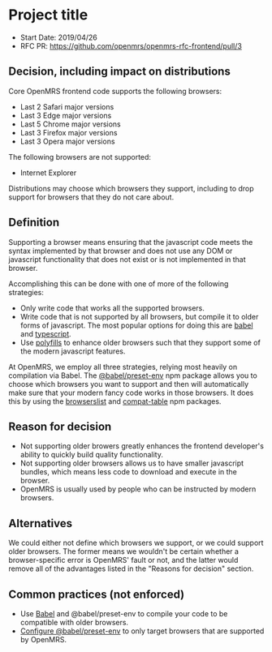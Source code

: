 # Project title
- Start Date: 2019/04/26
- RFC PR: https://github.com/openmrs/openmrs-rfc-frontend/pull/3

## Decision, including impact on distributions
Core OpenMRS frontend code supports the following browsers:
- Last 2 Safari major versions
- Last 3 Edge major versions
- Last 5 Chrome major versions
- Last 3 Firefox major versions
- Last 3 Opera major versions

The following browsers are not supported:
- Internet Explorer

Distributions may choose which browsers they support, including to drop support for browsers that they do not care about.

## Definition
Supporting a browser means ensuring that the javascript code meets the syntax implemented by that browser and does not use any
DOM or javascript functionality that does not exist or is not implemented in that browser.

Accomplishing this can be done with one of more of the following strategies:
- Only write code that works all the supported browsers.
- Write code that is not supported by all browsers, but compile it to older forms of javascript. The most popular options for doing
this are [babel](https://babeljs.io/) and [typescript](https://www.typescriptlang.org/).
- Use [polyfills](https://en.wikipedia.org/wiki/Polyfill_(programming)) to enhance older browsers such that they support some
of the modern javascript features.

At OpenMRS, we employ all three strategies, relying most heavily on compilation via Babel. The [@babel/preset-env](https://babeljs.io/docs/en/babel-preset-env)
npm package allows you to choose which browsers you want to support and then will automatically make sure that your modern fancy code works
in those browsers. It does this by using the [browserslist](https://github.com/browserslist/browserslist) and [compat-table](https://github.com/kangax/compat-table)
npm packages.

## Reason for decision
- Not supporting older browers greatly enhances the frontend developer's ability to quickly build quality functionality.
- Not supporting older browsers allows us to have smaller javascript bundles, which means less code to download and execute in the browser.
- OpenMRS is usually used by people who can be instructed by modern browsers.

## Alternatives
We could either not define which browsers we support, or we could support older browsers. The former means we wouldn't be certain whether a browser-specific
error is OpenMRS' fault or not, and the latter would remove all of the advantages listed in the "Reasons for decision" section.

## Common practices (not enforced)
- Use [Babel](https://babeljs.io/) and @babel/preset-env to compile your code to be compatible with older browsers.
- [Configure @babel/preset-env](https://babeljs.io/docs/en/babel-preset-env#browserslist-integration) to only target browsers that are supported by OpenMRS.